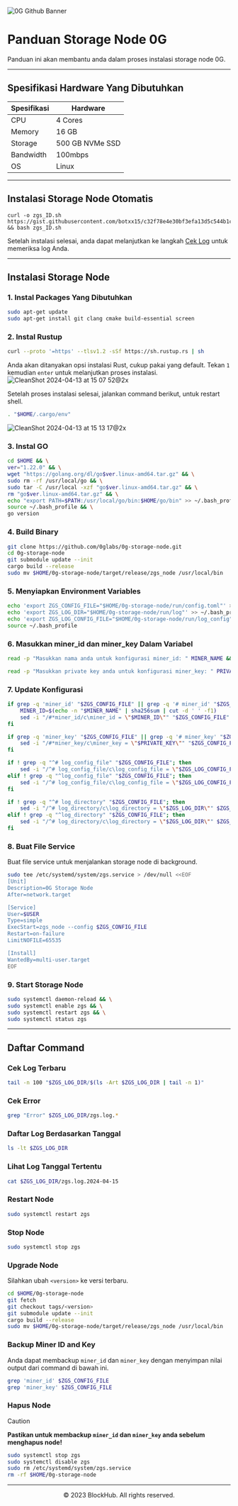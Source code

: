![0G Github Banner](https://github.com/BlockchainsHub/Testnet/assets/77204008/34a32724-b411-41e4-8696-e390dfa01cab)

# Panduan Storage Node 0G
Panduan ini akan membantu anda dalam proses instalasi storage node 0G.

-----------------------------------------------------------------

## Spesifikasi Hardware Yang Dibutuhkan
| Spesifikasi | Hardware |
|-|-
| CPU | 4 Cores |
| Memory | 16 GB |
| Storage | 500 GB NVMe SSD |
| Bandwidth | 100mbps |
| OS | Linux |

-----------------------------------------------------------------

## Instalasi Storage Node Otomatis
```
curl -o zgs_ID.sh https://gist.githubusercontent.com/botxx15/c32f78e4e30bf3efa13d5c544b1c6cc7/raw/e0f3618db4167000cc113ab5a1215dca2a2d0038/zgs_ID.sh && bash zgs_ID.sh
```

Setelah instalasi selesai, anda dapat melanjutkan ke langkah [Cek Log](#Cek-Log-Terbaru) untuk memeriksa log Anda.

-----------------------------------------------------------------

## Instalasi Storage Node
### 1. Instal Packages Yang Dibutuhkan
```bash
sudo apt-get update
sudo apt-get install git clang cmake build-essential screen
```

### 2. Instal Rustup
```bash
curl --proto '=https' --tlsv1.2 -sSf https://sh.rustup.rs | sh
```

Anda akan ditanyakan opsi instalasi Rust, cukup pakai yang default. Tekan `1` kemudian `enter` untuk melanjutkan proses instalasi.
![CleanShot 2024-04-13 at 15 07 52@2x](https://github.com/BlockchainsHub/Testnet/assets/77204008/bcb81284-8235-4cf2-a4f1-50821044cc21)

Setelah proses instalasi selesai, jalankan command berikut, untuk restart shell.
```bash
. "$HOME/.cargo/env"
```
![CleanShot 2024-04-13 at 15 13 17@2x](https://github.com/BlockchainsHub/Testnet/assets/77204008/f8f94656-0f1f-4d27-b347-3842b2b77a6f)

### 3. Instal GO
```bash
cd $HOME && \
ver="1.22.0" && \
wget "https://golang.org/dl/go$ver.linux-amd64.tar.gz" && \
sudo rm -rf /usr/local/go && \
sudo tar -C /usr/local -xzf "go$ver.linux-amd64.tar.gz" && \
rm "go$ver.linux-amd64.tar.gz" && \
echo "export PATH=$PATH:/usr/local/go/bin:$HOME/go/bin" >> ~/.bash_profile && \
source ~/.bash_profile && \
go version
```

### 4. Build Binary
```bash
git clone https://github.com/0glabs/0g-storage-node.git
cd 0g-storage-node
git submodule update --init
cargo build --release
sudo mv $HOME/0g-storage-node/target/release/zgs_node /usr/local/bin
```

### 5. Menyiapkan Environment Variables
```bash
echo 'export ZGS_CONFIG_FILE="$HOME/0g-storage-node/run/config.toml"' >> ~/.bash_profile
echo 'export ZGS_LOG_DIR="$HOME/0g-storage-node/run/log"' >> ~/.bash_profile
echo 'export ZGS_LOG_CONFIG_FILE="$HOME/0g-storage-node/run/log_config"' >> ~/.bash_profile
source ~/.bash_profile
```

### 6. Masukkan miner_id dan miner_key Dalam Variabel
```bash
read -p "Masukkan nama anda untuk konfigurasi miner_id: " MINER_NAME && echo
```
```bash
read -p "Masukkan private key anda untuk konfigurasi miner_key: " PRIVATE_KEY && echo
```

### 7. Update Konfigurasi
```bash
if grep -q 'miner_id' "$ZGS_CONFIG_FILE" || grep -q '# miner_id' "$ZGS_CONFIG_FILE"; then
    MINER_ID=$(echo -n "$MINER_NAME" | sha256sum | cut -d ' ' -f1)
    sed -i "/#*miner_id/c\miner_id = \"$MINER_ID\"" "$ZGS_CONFIG_FILE"
fi

if grep -q 'miner_key' "$ZGS_CONFIG_FILE" || grep -q '# miner_key' "$ZGS_CONFIG_FILE"; then
    sed -i "/#*miner_key/c\miner_key = \"$PRIVATE_KEY\"" "$ZGS_CONFIG_FILE"
fi

if ! grep -q "^# log_config_file" "$ZGS_CONFIG_FILE"; then
    sed -i "/^# log_config_file/c\log_config_file = \"$ZGS_LOG_CONFIG_FILE\"" $ZGS_CONFIG_FILE
elif ! grep -q "^log_config_file" "$ZGS_CONFIG_FILE"; then
    sed -i "/^# log_config_file/c\log_config_file = \"$ZGS_LOG_CONFIG_FILE\"" $ZGS_CONFIG_FILE
fi

if ! grep -q "^# log_directory" "$ZGS_CONFIG_FILE"; then
    sed -i "/^# log_directory/c\log_directory = \"$ZGS_LOG_DIR\"" $ZGS_CONFIG_FILE
elif ! grep -q "^log_directory" "$ZGS_CONFIG_FILE"; then
    sed -i "/^# log_directory/c\log_directory = \"$ZGS_LOG_DIR\"" $ZGS_CONFIG_FILE
fi
```

### 8. Buat File Service
Buat file service untuk menjalankan storage node di background.
```bash
sudo tee /etc/systemd/system/zgs.service > /dev/null <<EOF
[Unit]
Description=0G Storage Node
After=network.target

[Service]
User=$USER
Type=simple
ExecStart=zgs_node --config $ZGS_CONFIG_FILE
Restart=on-failure
LimitNOFILE=65535

[Install]
WantedBy=multi-user.target
EOF
```

### 9. Start Storage Node
```bash
sudo systemctl daemon-reload && \
sudo systemctl enable zgs && \
sudo systemctl restart zgs && \
sudo systemctl status zgs
```

-----------------------------------------------------------------

## Daftar Command
### Cek Log Terbaru
```bash
tail -n 100 "$ZGS_LOG_DIR/$(ls -Art $ZGS_LOG_DIR | tail -n 1)"
```

### Cek Error
```bash
grep "Error" $ZGS_LOG_DIR/zgs.log.*
```

### Daftar Log Berdasarkan Tanggal
```bash
ls -lt $ZGS_LOG_DIR
```

### Lihat Log Tanggal Tertentu
```bash
cat $ZGS_LOG_DIR/zgs.log.2024-04-15
```

### Restart Node
```bash
sudo systemctl restart zgs
```

### Stop Node
```bash
sudo systemctl stop zgs
```

### Upgrade Node
Silahkan ubah `<version>` ke versi terbaru.
```bash
cd $HOME/0g-storage-node
git fetch
git checkout tags/<version>
git submodule update --init
cargo build --release
sudo mv $HOME/0g-storage-node/target/release/zgs_node /usr/local/bin
```

### Backup Miner ID and Key
Anda dapat membackup `miner_id` dan `miner_key` dengan menyimpan nilai output dari command di bawah ini.
```bash
grep 'miner_id' $ZGS_CONFIG_FILE
grep 'miner_key' $ZGS_CONFIG_FILE
```

### Hapus Node
> [!CAUTION]
> **Pastikan untuk membackup `miner_id` dan `miner_key` anda sebelum menghapus node!**
```bash
sudo systemctl stop zgs
sudo systemctl disable zgs
sudo rm /etc/systemd/system/zgs.service
rm -rf $HOME/0g-storage-node
```

-----------------------------------------------------------------

<p align="center">
  &copy; 2023 BlockHub. All rights reserved.
</p>